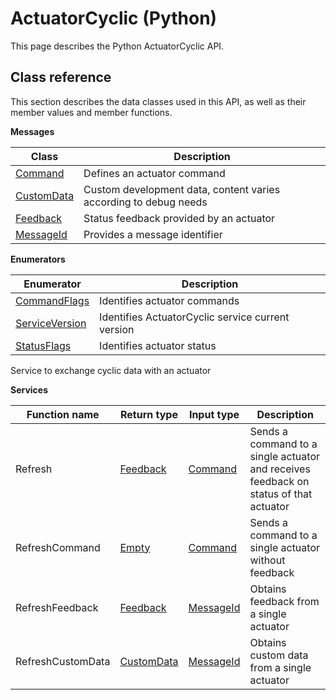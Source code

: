 # ActuatorCyclic \(Python\)

This page describes the Python ActuatorCyclic API.

## Class reference

This section describes the data classes used in this API, as well as their member values and member functions.

 **Messages** 

|Class|Description|
|-----|-----------|
|[Command](../messages/ActuatorCyclic/Command.md#)|Defines an actuator command|
|[CustomData](../messages/ActuatorCyclic/CustomData.md#)|Custom development data, content varies according to debug needs|
|[Feedback](../messages/ActuatorCyclic/Feedback.md#)|Status feedback provided by an actuator|
|[MessageId](../messages/ActuatorCyclic/MessageId.md#)|Provides a message identifier|

 **Enumerators** 

|Enumerator|Description|
|----------|-----------|
|[CommandFlags](../enums/ActuatorCyclic/CommandFlags.md#)|Identifies actuator commands|
|[ServiceVersion](../enums/ActuatorCyclic/ServiceVersion.md#)|Identifies ActuatorCyclic service current version|
|[StatusFlags](../enums/ActuatorCyclic/StatusFlags.md#)|Identifies actuator status|

Service to exchange cyclic data with an actuator

 **Services** 

|Function name|Return type|Input type|Description|
|-------------|-----------|----------|-----------|
|Refresh|[Feedback](../messages/ActuatorCyclic/Feedback.md#)|[Command](../messages/ActuatorCyclic/Command.md#)|Sends a command to a single actuator and receives feedback on status of that actuator|
|RefreshCommand|[Empty](../messages/Common/Empty.md#)|[Command](../messages/ActuatorCyclic/Command.md#)|Sends a command to a single actuator without feedback|
|RefreshFeedback|[Feedback](../messages/ActuatorCyclic/Feedback.md#)|[MessageId](../messages/ActuatorCyclic/MessageId.md#)|Obtains feedback from a single actuator|
|RefreshCustomData|[CustomData](../messages/ActuatorCyclic/CustomData.md#)|[MessageId](../messages/ActuatorCyclic/MessageId.md#)|Obtains custom data from a single actuator|


